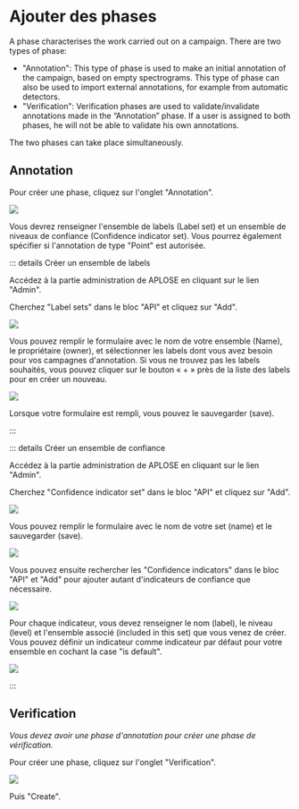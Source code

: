 # Ajouter des phases

A phase characterises the work carried out on a campaign. There are two types of phase:

- "Annotation": This type of phase is used to make an initial annotation of the campaign, based on empty spectrograms.
  This type of phase can also be used to import external annotations, for example from automatic detectors.
- "Verification": Verification phases are used to validate/invalidate annotations made in the “Annotation” phase. If a
  user is assigned to both phases, he will not be able to validate his own annotations.

The two phases can take place simultaneously.

## Annotation

Pour créer une phase, cliquez sur l'onglet "Annotation".

![](/campaign-creator/new-annotation-phase.png)

Vous devrez renseigner l'ensemble de labels (Label set) et un ensemble de niveaux de confiance (Confidence indicator
set). Vous pourrez également spécifier si l'annotation de type "Point" est autorisée.

::: details Créer un ensemble de labels

Accédez à la partie administration de APLOSE en cliquant sur le lien "Admin".

Cherchez "Label sets" dans le bloc "API" et cliquez sur "Add".

![](/campaign-creator/label-set/nav.png)

Vous pouvez remplir le formulaire avec le nom de votre ensemble (Name), le propriétaire (owner), et sélectionner les
labels dont vous avez besoin pour vos campagnes d'annotation.
Si vous ne trouvez pas les labels souhaités, vous pouvez cliquer sur le bouton « + » près de la liste des labels pour en
créer un nouveau.

![](/campaign-creator/label-set/form.png)

Lorsque votre formulaire est rempli, vous pouvez le sauvegarder (save).

:::

::: details Créer un ensemble de confiance

Accédez à la partie administration de APLOSE en cliquant sur le lien "Admin".

Cherchez "Confidence indicator set" dans le bloc "API" et cliquez sur "Add".

![](/campaign-creator/confidence-set/nav-set.png)

Vous pouvez remplir le formulaire avec le nom de votre set (name) et le sauvegarder (save).

![](/campaign-creator/confidence-set/form-set.png)

Vous pouvez ensuite rechercher les "Confidence indicators" dans le bloc "API" et "Add" pour ajouter autant d'indicateurs
de confiance que nécessaire.

![](/campaign-creator/confidence-set/nav-indicator.png)

Pour chaque indicateur, vous devez renseigner le nom (label), le niveau (level) et l'ensemble associé (included in this
set) que vous venez de créer.
Vous pouvez définir un indicateur comme indicateur par défaut pour votre ensemble en cochant la case "is default".

![](/campaign-creator/confidence-set/form-indicator.png)

:::

## Verification

_Vous devez avoir une phase d'annotation pour créer une phase de vérification._ 

Pour créer une phase, cliquez sur l'onglet "Verification".

![](/campaign-creator/new-verification-phase.png)

Puis "Create".
